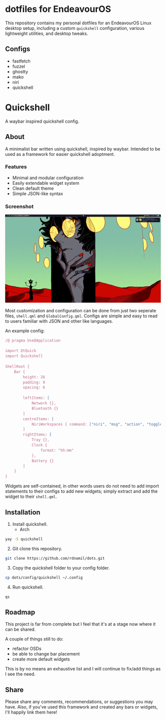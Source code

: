 # dotfiles for EndeavourOS
This repository contains my personal dotfiles for an EndeavourOS Linux desktop setup, including a custom `quickshell` configuration, various lightweight utilities, and desktop tweaks.

## Configs
- fastfetch
- fuzzel
- ghostty
- mako
- niri
- quickshell

# Quickshell
A waybar inspired quickshell config.

## About
A minimalist bar written using quickshell, inspired by waybar. Intended to be used as a framework for easier quickshell adoptment.

### Features
- Minimal and modular configuration
- Easily extendable widget system
- Clean default theme
- Simple JSON-like syntax

### Screenshot
![screenshot](resources/screenshot-1.png)

Most customization and configuration can be done from just two seperate files, `shell.qml` and `GlobalConfig.qml`.  Configs are simple and easy to read to users familiar with JSON and other like languages.

An example config:
```qml
/@ pragma UseQApplication

import QtQuick
import Quickshell

ShellRoot {
	Bar {
		height: 26
		padding: 9
		spacing: 6

		leftItems: [
			Network {},
			Bluetooth {}
		]
		centreItems: [
			NiriWorkspaces { command: ["niri", "msg", "action", "toggle-overview"]; }
		]
		rightItems: [
			Tray {},
			Clock {
				format: "hh:mm"
			},
			Battery {}
		]
	}
}
```

Widgets are self-contained, in other words users do not need to add import statements to their configs to add new widgets; simply extract and add the widget to their `shell.qml`.

## Installation
1. Install quickshell.
	- Arch
```bash
yay -S quickshell
```
2. Git clone this repository.
```bash
git clone https://github.com/rdnamil/dots.git
```
3. Copy the quickshell folder to your config folder.
```bash
cp dots/config/quickshell ~/.config
```
4. Run quickshell.
```bash
qs
```

## Roadmap
This project is far from complete but I feel that it's at a stage now where it can be shared. 

A couple of things still to do:
- refactor OSDs
- be able to change bar placement
- create more default widgets

This is by no means an exhaustive list and I will continue to fix/add things as I see the need.

## Share
Please share any comments, recommendations, or suggestions you may have. Also, if you've used this framework and created any bars or widgets, I'll happily link them here!
